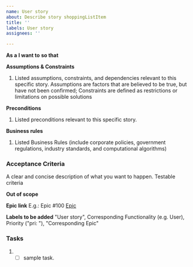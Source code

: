 ```yaml
---
name: User story
about: Describe story shoppingListItem
title: ''
labels: User story
assignees: ''

---
```


**As a** <role> **I want to** <goal> **so that** <benefit>

**Assumptions & Constraints**
1. Listed assumptions, constraints, and dependencies relevant to this specific story.
Assumptions are factors that are believed to be true, but have not been confirmed; Constraints are defined as restrictions or limitations on possible solutions

**Preconditions**
1. Listed preconditions relevant to this specific story.

**Business rules**
1. Listed Business Rules (include corporate policies, government regulations, industry standards, and computational algorithms)

### Acceptance Criteria
A clear and concise description of what you want to happen.  Testable criteria

**Out of scope**

**Epic link**
E.g.: Epic #100 [Epic](https://github.com/orgs/Graviton-City/projects/1)

**Labels to be added**
"User story", Corresponding Functionality (e.g. User), Priority ("pri: "), "Corresponding Epic"

### Tasks 
1. - [ ] sample task.
